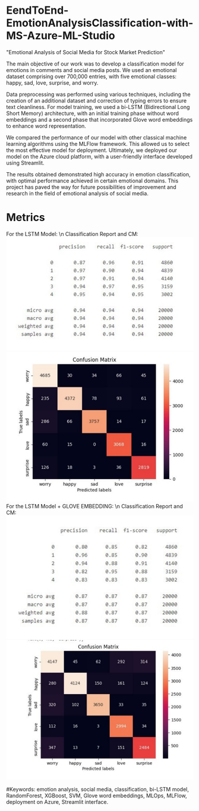 # EendToEnd-EmotionAnalysisClassification-with-MS-Azure-ML-Studio
"Emotional Analysis of Social Media for Stock Market Prediction"

The main objective of our work was to develop a classification model for emotions in comments and social media posts. We used an emotional dataset comprising over 700,000 entries, with five emotional classes: happy, sad, love, surprise, and worry.

Data preprocessing was performed using various techniques, including the creation of an additional dataset and correction of typing errors to ensure text cleanliness. For model training, we used a bi-LSTM (Bidirectional Long Short Memory) architecture, with an initial training phase without word embeddings and a second phase that incorporated Glove word embeddings to enhance word representation.

We compared the performance of our model with other classical machine learning algorithms using the MLFlow framework. This allowed us to select the most effective model for deployment. Ultimately, we deployed our model on the Azure cloud platform, with a user-friendly interface developed using Streamlit.

The results obtained demonstrated high accuracy in emotion classification, with optimal performance achieved in certain emotional domains. This project has paved the way for future possibilities of improvement and research in the field of emotional analysis of social media.

# Metrics
For the LSTM Model: \n
Classification Report and CM:
![alt text](assets/bilstm-cr.jpg?raw=true)
![alt text](assets/bilstm-cm.jpg?raw=true)
For the LSTM Model + GLOVE EMBEDDING: \n
Classification Report and CM:
![alt text](assets/glove-cr.jpg?raw=true)
![alt text](assets/glove-cm.jpg?raw=true)

#Keywords: emotion analysis, social media, classification, bi-LSTM model, RandomForest, XGBoost, SVM, Glove word embeddings, MLOps, MLFlow, deployment on Azure, Streamlit interface.


